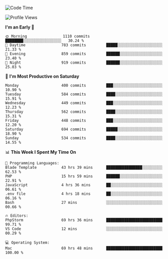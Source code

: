 <!--START_SECTION:waka-->
![Code Time](http://img.shields.io/badge/Code%20Time-2%2C554%20hrs%2037%20mins-blue)

![Profile Views](http://img.shields.io/badge/Profile%20Views-0-blue)

**I'm an Early 🐤** 

```text
🌞 Morning                1110 commits        ████████░░░░░░░░░░░░░░░░░   30.24 % 
🌆 Daytime                783 commits         █████░░░░░░░░░░░░░░░░░░░░   21.33 % 
🌃 Evening                859 commits         ██████░░░░░░░░░░░░░░░░░░░   23.40 % 
🌙 Night                  919 commits         ██████░░░░░░░░░░░░░░░░░░░   25.03 % 
```
📅 **I'm Most Productive on Saturday** 

```text
Monday                   400 commits         ███░░░░░░░░░░░░░░░░░░░░░░   10.90 % 
Tuesday                  584 commits         ████░░░░░░░░░░░░░░░░░░░░░   15.91 % 
Wednesday                449 commits         ███░░░░░░░░░░░░░░░░░░░░░░   12.23 % 
Thursday                 562 commits         ████░░░░░░░░░░░░░░░░░░░░░   15.31 % 
Friday                   448 commits         ███░░░░░░░░░░░░░░░░░░░░░░   12.20 % 
Saturday                 694 commits         █████░░░░░░░░░░░░░░░░░░░░   18.90 % 
Sunday                   534 commits         ████░░░░░░░░░░░░░░░░░░░░░   14.55 % 
```


📊 **This Week I Spent My Time On** 

```text
💬 Programming Languages: 
Blade Template           43 hrs 39 mins      ████████████████░░░░░░░░░   62.53 % 
PHP                      15 hrs 59 mins      ██████░░░░░░░░░░░░░░░░░░░   22.91 % 
JavaScript               4 hrs 36 mins       ██░░░░░░░░░░░░░░░░░░░░░░░   06.61 % 
.env file                4 hrs 18 mins       ██░░░░░░░░░░░░░░░░░░░░░░░   06.16 % 
Bash                     27 mins             ░░░░░░░░░░░░░░░░░░░░░░░░░   00.66 % 

🔥 Editors: 
PhpStorm                 69 hrs 36 mins      █████████████████████████   99.71 % 
VS Code                  12 mins             ░░░░░░░░░░░░░░░░░░░░░░░░░   00.29 % 

💻 Operating System: 
Mac                      69 hrs 48 mins      █████████████████████████   100.00 % 
```


<!--END_SECTION:waka-->
